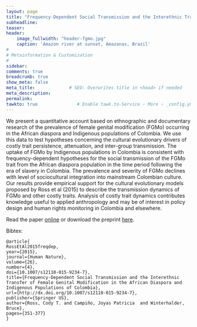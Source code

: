 ```yaml
---
layout: page
title: "Frequency-Dependent Social Transmission and the Interethnic Transfer of Female Genital Modification in the African Diaspora and Indigenous Populations of Colombia"
subheadline: 
teaser: 
header:
    image_fullwidth: "header-fgmo.jpg"
    caption: 'Amazon river at sunset, Amazonas, Brazil'
#
# Metainformation & Customization
#
sidebar: 
comments: true
breadcrumb: true
show_meta: false
meta_title:             # SEO: Overwrites title in <head> if needed
meta_description:
permalink:
tawkto: true               # Enable tawk.to-Service › More › _config.yml
---
```


We present a quantitative account based on ethnographic and documentary research of the prevalence of female genital modification (FGMo) occurring in the African diaspora and Indigenous populations of Colombia.  We use this data to test hypotheses concerning the cultural evolutionary drivers of costly trait persistence, attenuation, and inter-group transmission.  The uptake of FGMo by Indigenous populations in Colombia is consistent with frequency-dependent hypotheses for the social transmission of the FGMo trait from the African diaspora population in the time period following the era of slavery in Colombia.  The prevalence and severity of FGMo declines with level of sociocultural integration into mainstream Colombian culture.  Our results provide empirical support for the cultural evolutionary models proposed by Ross et al (2015) to describe the transmission dynamics of FGMo and other costly traits.  Analysis of costly trait dynamics contributes knowledge useful to applied anthropology and may be of interest in policy design and human rights monitoring in Colombia and elsewhere. 

Read the paper [online][1] or download the preprint [here][2].

Bibtex:
```
@article{
RossEtAl2015freqdep,
year={2015},
journal={Human Nature},
volume={26},
number={4},
doi={10.1007/s12110-015-9234-7},
title={Frequency-Dependent Social Transmission and the Interethnic Transfer of Female Genital Modification in the African Diaspora and Indigenous Populations of Colombia},
url={http://dx.doi.org/10.1007/s12110-015-9234-7},
publisher={Springer US},
author={Ross, Cody T. and Campiño, Joyas Patricia  and Winterhalder, Bruce},
pages={351-377}
}
```


 [1]: http://dx.doi.org/10.1007/s12110-015-9234-7
 [2]: https://github.com/Ctross/ctross.github.io/blob/master/pdfs/ColombiaFGMo.pdf
 
